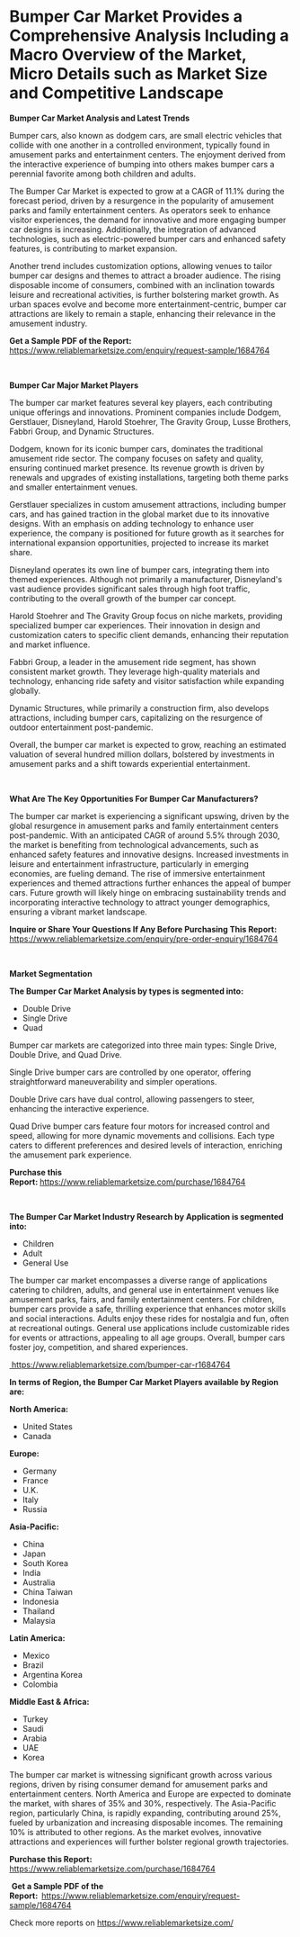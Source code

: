<p><h1>Bumper Car Market Provides a Comprehensive Analysis Including a Macro Overview of the Market, Micro Details such as Market Size and Competitive Landscape</h1></p><p><strong>Bumper Car Market Analysis and Latest Trends</strong></p>
<p><p>Bumper cars, also known as dodgem cars, are small electric vehicles that collide with one another in a controlled environment, typically found in amusement parks and entertainment centers. The enjoyment derived from the interactive experience of bumping into others makes bumper cars a perennial favorite among both children and adults. </p><p>The Bumper Car Market is expected to grow at a CAGR of 11.1% during the forecast period, driven by a resurgence in the popularity of amusement parks and family entertainment centers. As operators seek to enhance visitor experiences, the demand for innovative and more engaging bumper car designs is increasing. Additionally, the integration of advanced technologies, such as electric-powered bumper cars and enhanced safety features, is contributing to market expansion.</p><p>Another trend includes customization options, allowing venues to tailor bumper car designs and themes to attract a broader audience. The rising disposable income of consumers, combined with an inclination towards leisure and recreational activities, is further bolstering market growth. As urban spaces evolve and become more entertainment-centric, bumper car attractions are likely to remain a staple, enhancing their relevance in the amusement industry.</p></p>
<p><strong>Get a Sample PDF of the Report:&nbsp;</strong> <a href="https://www.reliablemarketsize.com/enquiry/request-sample/1684764?utm_campaign=3205&utm_medium=2&utm_source=Github&utm_content=ia&utm_term=26032025&utm_id=bumper-car">https://www.reliablemarketsize.com/enquiry/request-sample/1684764</a></p>
<p>&nbsp;</p>
<p><strong>Bumper Car Major Market Players</strong></p>
<p><p>The bumper car market features several key players, each contributing unique offerings and innovations. Prominent companies include Dodgem, Gerstlauer, Disneyland, Harold Stoehrer, The Gravity Group, Lusse Brothers, Fabbri Group, and Dynamic Structures.</p><p>Dodgem, known for its iconic bumper cars, dominates the traditional amusement ride sector. The company focuses on safety and quality, ensuring continued market presence. Its revenue growth is driven by renewals and upgrades of existing installations, targeting both theme parks and smaller entertainment venues.</p><p>Gerstlauer specializes in custom amusement attractions, including bumper cars, and has gained traction in the global market due to its innovative designs. With an emphasis on adding technology to enhance user experience, the company is positioned for future growth as it searches for international expansion opportunities, projected to increase its market share.</p><p>Disneyland operates its own line of bumper cars, integrating them into themed experiences. Although not primarily a manufacturer, Disneyland's vast audience provides significant sales through high foot traffic, contributing to the overall growth of the bumper car concept.</p><p>Harold Stoehrer and The Gravity Group focus on niche markets, providing specialized bumper car experiences. Their innovation in design and customization caters to specific client demands, enhancing their reputation and market influence.</p><p>Fabbri Group, a leader in the amusement ride segment, has shown consistent market growth. They leverage high-quality materials and technology, enhancing ride safety and visitor satisfaction while expanding globally.</p><p>Dynamic Structures, while primarily a construction firm, also develops attractions, including bumper cars, capitalizing on the resurgence of outdoor entertainment post-pandemic.</p><p>Overall, the bumper car market is expected to grow, reaching an estimated valuation of several hundred million dollars, bolstered by investments in amusement parks and a shift towards experiential entertainment.</p></p>
<p>&nbsp;</p>
<p><strong>What Are The Key Opportunities For Bumper Car Manufacturers?</strong></p>
<p><p>The bumper car market is experiencing a significant upswing, driven by the global resurgence in amusement parks and family entertainment centers post-pandemic. With an anticipated CAGR of around 5.5% through 2030, the market is benefiting from technological advancements, such as enhanced safety features and innovative designs. Increased investments in leisure and entertainment infrastructure, particularly in emerging economies, are fueling demand. The rise of immersive entertainment experiences and themed attractions further enhances the appeal of bumper cars. Future growth will likely hinge on embracing sustainability trends and incorporating interactive technology to attract younger demographics, ensuring a vibrant market landscape.</p></p>
<p><strong>Inquire or Share Your Questions If Any Before Purchasing This Report:</strong> <a href="https://www.reliablemarketsize.com/enquiry/pre-order-enquiry/1684764?utm_campaign=3205&utm_medium=2&utm_source=Github&utm_content=ia&utm_term=26032025&utm_id=bumper-car">https://www.reliablemarketsize.com/enquiry/pre-order-enquiry/1684764</a></p>
<p>&nbsp;</p>
<p><strong>Market Segmentation</strong></p>
<p><strong>The Bumper Car Market Analysis by types is segmented into:</strong></p>
<p><ul><li>Double Drive</li><li>Single Drive</li><li>Quad</li></ul></p>
<p><p>Bumper car markets are categorized into three main types: Single Drive, Double Drive, and Quad Drive. </p><p>Single Drive bumper cars are controlled by one operator, offering straightforward maneuverability and simpler operations. </p><p>Double Drive cars have dual control, allowing passengers to steer, enhancing the interactive experience. </p><p>Quad Drive bumper cars feature four motors for increased control and speed, allowing for more dynamic movements and collisions. Each type caters to different preferences and desired levels of interaction, enriching the amusement park experience.</p></p>
<p><strong>Purchase this Report:&nbsp;</strong><a href="https://www.reliablemarketsize.com/purchase/1684764?utm_campaign=3205&utm_medium=2&utm_source=Github&utm_content=ia&utm_term=26032025&utm_id=bumper-car">https://www.reliablemarketsize.com/purchase/1684764</a></p>
<p>&nbsp;</p>
<p><strong>The Bumper Car Market Industry Research by Application is segmented into:</strong></p>
<p><ul><li>Children</li><li>Adult</li><li>General Use</li></ul></p>
<p><p>The bumper car market encompasses a diverse range of applications catering to children, adults, and general use in entertainment venues like amusement parks, fairs, and family entertainment centers. For children, bumper cars provide a safe, thrilling experience that enhances motor skills and social interactions. Adults enjoy these rides for nostalgia and fun, often at recreational outings. General use applications include customizable rides for events or attractions, appealing to all age groups. Overall, bumper cars foster joy, competition, and shared experiences.</p></p>
<p><a href="https://www.reliablemarketsize.com/bumper-car-r1684764?utm_campaign=3205&utm_medium=2&utm_source=Github&utm_content=ia&utm_term=26032025&utm_id=bumper-car">&nbsp;https://www.reliablemarketsize.com/bumper-car-r1684764</a></p>
<p><strong>In terms of Region, the Bumper Car Market Players available by Region are:</strong></p>
<p>
    <p> <strong> North America: </strong>
        <ul>
            <li>United States</li>
            <li>Canada</li>
        </ul>
        </p> 
    <p> <strong> Europe: </strong>
        <ul>
            <li>Germany</li>
            <li>France</li>
            <li>U.K.</li>
            <li>Italy</li>
            <li>Russia</li>
        </ul>
        </p> 
    <p> <strong> Asia-Pacific: </strong>
        <ul>
            <li>China</li>
            <li>Japan</li>
            <li>South Korea</li>
            <li>India</li>
            <li>Australia</li>
            <li>China Taiwan</li>
            <li>Indonesia</li>
            <li>Thailand</li>
            <li>Malaysia</li>
        </ul>
        </p> 
    <p> <strong> Latin America: </strong>
        <ul>
            <li>Mexico</li>
            <li>Brazil</li>
            <li>Argentina Korea</li>
            <li>Colombia</li>
        </ul>
        </p> 
    <p> <strong> Middle East & Africa: </strong>
        <ul>
            <li>Turkey</li>
            <li>Saudi</li>
            <li>Arabia</li>
            <li>UAE</li>
            <li>Korea</li>
        </ul>
    </p>
    </p>
<p><p>The bumper car market is witnessing significant growth across various regions, driven by rising consumer demand for amusement parks and entertainment centers. North America and Europe are expected to dominate the market, with shares of 35% and 30%, respectively. The Asia-Pacific region, particularly China, is rapidly expanding, contributing around 25%, fueled by urbanization and increasing disposable incomes. The remaining 10% is attributed to other regions. As the market evolves, innovative attractions and experiences will further bolster regional growth trajectories.</p></p>
<p><strong>Purchase this Report: </strong><a href="https://www.reliablemarketsize.com/purchase/1684764?utm_campaign=3205&utm_medium=2&utm_source=Github&utm_content=ia&utm_term=26032025&utm_id=bumper-car">https://www.reliablemarketsize.com/purchase/1684764</a></p>
<p>&nbsp;<strong>Get a Sample PDF of the Report:&nbsp;&nbsp;</strong><a href="https://www.reliablemarketsize.com/enquiry/request-sample/1684764?utm_campaign=3205&utm_medium=2&utm_source=Github&utm_content=ia&utm_term=26032025&utm_id=bumper-car">https://www.reliablemarketsize.com/enquiry/request-sample/1684764</a></p>
<p><strong></strong></p>
<p>Check more reports on <a href="https://www.reliablemarketsize.com/?utm_campaign=3205&utm_medium=2&utm_source=Github&utm_content=ia&utm_term=26032025&utm_id=bumper-car">https://www.reliablemarketsize.com/</a></p>